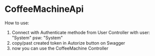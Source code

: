# CoffeeMachineApi

How to use:

1. Connect with Authenticate methode from User Controller with user: "System" psw: "System"
2. copy/past created token in Autorize button on Swagger
3. now you can use the CoffeeMachine Controller

